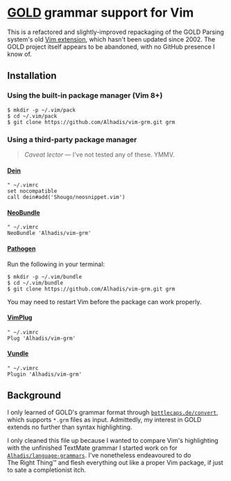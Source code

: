 [GOLD](http://goldparser.org/) grammar support for Vim
======================================================

This is a refactored and slightly-improved repackaging of the GOLD Parsing system's
old [Vim extension](http://goldparser.org/builder/files/grm.vim), which hasn't been
updated since 2002. The GOLD project itself appears to be abandoned, with no GitHub
presence I know of.


Installation
------------

### Using the built-in package manager (Vim 8+)

~~~console
$ mkdir -p ~/.vim/pack
$ cd ~/.vim/pack
$ git clone https://github.com/Alhadis/vim-grm.git grm
~~~

### Using a third-party package manager

> _Caveat lector_ — I've not tested any of these. YMMV.

#### [Dein](https://github.com/Shougo/dein.vim)

~~~viml
" ~/.vimrc
set nocompatible
call dein#add('Shougo/neosnippet.vim')
~~~

#### [NeoBundle](https://github.com/Shougo/neobundle.vim)

~~~viml
" ~/.vimrc
NeoBundle 'Alhadis/vim-grm'
~~~

#### [Pathogen](https://github.com/tpope/vim-pathogen)
Run the following in your terminal:

~~~console
$ mkdir -p ~/.vim/bundle
$ cd ~/.vim/bundle
$ git clone https://github.com/Alhadis/vim-grm.git grm
~~~

You may need to restart Vim before the package can work properly.

#### [VimPlug](https://github.com/junegunn/vim-plug)

~~~viml
" ~/.vimrc
Plug 'Alhadis/vim-grm'
~~~

#### [Vundle](https://github.com/VundleVim/Vundle.vim)

~~~viml
" ~/.vimrc
Plugin 'Alhadis/vim-grm'
~~~


Background
----------

I only learned of GOLD's grammar format through [`bottlecaps.de/convert`][2], which
supports `*.grm` files as input. Admittedly, my interest in GOLD extends no further
than syntax highlighting.

I only cleaned this file up because I wanted to compare Vim's highlighting with the
unfinished TextMate grammar I started work on for [`Alhadis/language-grammars`][3].
I've nonetheless endeavoured to do The Right Thing™ and flesh everything out like a
proper Vim package, if just to sate a completionist itch.

[2]: https://www.bottlecaps.de/convert/
[3]: https://github.com/Alhadis/language-grammars
